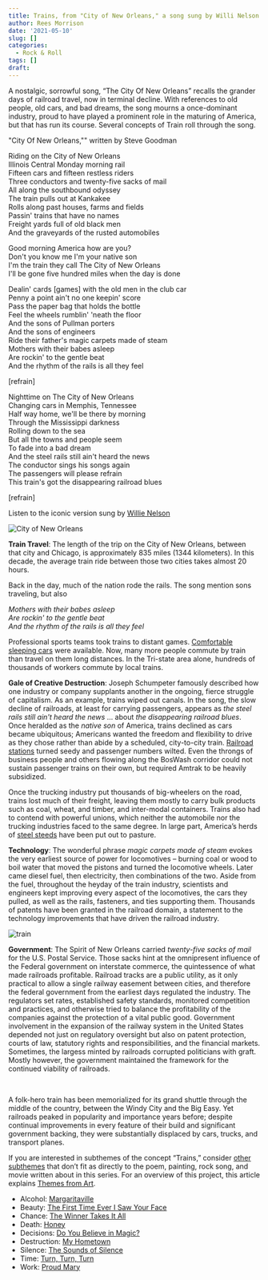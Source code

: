 ```yaml
---
title: Trains, from "City of New Orleans," a song sung by Willi Nelson
author: Rees Morrison
date: '2021-05-10'
slug: []
categories:
  - Rock & Roll
tags: []
draft: 
---
```


A nostalgic, sorrowful song, “The City Of New Orleans” recalls the grander days of railroad travel, now in terminal decline.  With references to old people, old cars, and bad dreams, the song mourns a once-dominant industry, proud to have played a prominent role in the maturing of America, but that has run its course.  Several concepts of Train roll through the song.

<!--more-->

"City Of New Orleans,"" written by Steve Goodman

Riding on the City of New Orleans  
Illinois Central Monday morning rail  
Fifteen cars and fifteen restless riders  
Three conductors and twenty-five sacks of mail  
All along the southbound odyssey  
The train pulls out at Kankakee  
Rolls along past houses, farms and fields  
Passin' trains that have no names  
Freight yards full of old black men  
And the graveyards of the rusted automobiles  

Good morning America how are you?  
Don't you know me I'm your native son  
I'm the train they call The City of New Orleans  
I'll be gone five hundred miles when the day is done  

Dealin' cards [games] with the old men in the club car  
Penny a point ain't no one keepin' score  
Pass the paper bag that holds the bottle  
Feel the wheels rumblin' 'neath the floor  
And the sons of Pullman porters  
And the sons of engineers      
Ride their father's magic carpets made of steam  
Mothers with their babes asleep  
Are rockin' to the gentle beat  
And the rhythm of the rails is all they feel  

[refrain]  

Nighttime on The City of New Orleans  
Changing cars in Memphis, Tennessee  
Half way home, we'll be there by morning  
Through the Mississippi darkness  
Rolling down to the sea  
But all the towns and people seem  
To fade into a bad dream  
And the steel rails still ain't heard the news  
The conductor sings his songs again  
The passengers will please refrain  
This train's got the disappearing railroad blues  

[refrain]  

Listen to the iconic version sung by [Willie Nelson](https://www.youtube.com/watch?v=6XyRdJr4LSc)

![City of New Orleans](/media/TrainsCity.jpg)
 
**Train Travel**:  The length of the trip on the City of New Orleans, between that city and Chicago, is approximately 835 miles (1344 kilometers).  In this decade, the average train ride between those two cities takes almost 20 hours.  

Back in the day, much of the nation rode the rails.  The song mention sons traveling, but also 

*Mothers with their babes asleep*    
*Are rockin' to the gentle beat*    
*And the rhythm of the rails is all they feel*  

Professional sports teams took trains to distant games.  [Comfortable sleeping cars](https://themesfromart.com/post/2021-05-10-trains-from-murder-on-the-orient-express-a-movie-directed-by-sidney-lumet/trainsorient/) were available. Now, many more people commute by train than travel on them long distances.  In the Tri-state area alone, hundreds of thousands of workers commute by local trains.

**Gale of Creative Destruction**:  Joseph Schumpeter famously described how one industry or company supplants another in the ongoing, fierce struggle of capitalism.  As an example, trains wiped out canals.  In the song, the slow decline of railroads, at least for carrying passengers, appears as *the steel rails still ain't heard the news* … about *the disappearing railroad blues*.   Once heralded as the *native son* of America, trains declined as cars became ubiquitous; Americans wanted the freedom and flexibility to drive as they chose rather than abide by a scheduled, city-to-city train.  [Railroad stations](https://themesfromart.com/post/2021-05-10-trainslazare/trainslazare/) turned seedy and passenger numbers wilted. Even the throngs of business people and others flowing along the BosWash corridor could not sustain passenger trains on their own, but required Amtrak to be heavily subsidized.  

Once the trucking industry put thousands of big-wheelers on the road, trains lost much of their freight, leaving them mostly to carry bulk products such as coal, wheat, and timber, and inter-modal containers.  Trains also had to contend with powerful unions, which neither the automobile nor the trucking industries faced to the same degree.   In large part, America’s herds of [steel steeds](https://themesfromart.com/post/2021-05-10-trains-from-the-railway-train-a-poem-by-emily-dickineson/trainsdickinson/) have been put out to pasture.

**Technology**:  The wonderful phrase *magic carpets made of steam* evokes the very earliest source of power for locomotives – burning coal or wood to boil water that moved the pistons and turned the locomotive wheels.  Later came diesel fuel, then electricity, then combinations of the two.  Aside from the fuel, throughout the heyday of the train industry, scientists and engineers kept improving every aspect of the locomotives, the cars they pulled, as well as the rails, fasteners, and ties supporting them.  Thousands of patents have been granted in the railroad domain, a statement to the technology improvements that have driven the railroad industry. 

![train](/media/TrainsLoco.jpg) 

**Government**:  The Spirit of New Orleans carried *twenty-five sacks of mail* for the U.S. Postal Service.  Those sacks hint at the omnipresent influence of the Federal government on interstate commerce, the quintessence of what made railroads profitable.  Railroad tracks are a public utility, as it only practical to allow a single railway easement between cities, and therefore the federal government from the earliest days regulated the industry.  The regulators set rates, established safety standards, monitored competition and practices, and otherwise tried to balance the profitability of the companies against the protection of a vital public good.  Government involvement in the expansion of the railway system in the United States depended not just on regulatory oversight but also on patent protection, courts of law, statutory rights and responsibilities, and the financial markets.  Sometimes, the largess minted by railroads corrupted politicians with graft.  Mostly however, the government maintained the framework for the continued viability of railroads.

&nbsp;

A folk-hero train has been memorialized for its grand shuttle through the middle of the country, between the Windy City and the Big Easy.  Yet railroads peaked in popularity and importance years before; despite continual improvements in every feature of their build and significant government backing, they were substantially displaced by cars, trucks, and transport planes.

If you are interested in subthemes of the concept “Trains,” consider [other subthemes](Add) that don’t fit as directly to the poem, painting, rock song, and movie written about in this series.  For an overview of this project, this article explains [Themes from Art](http://bit.ly/3sRXopI).

* Alcohol:	[Margaritaville](https://themesfromart.com/post/2021-02-01-alcohol-margaritaville-buffet/alcoholmargarita/)
* Beauty:	[The First Time Ever I Saw Your Face](https://themesfromart.com/post/2021-04-21-beautyflack/beautyflack/)
* Chance:	[The Winner Takes It All](https://themesfromart.com/post/2021-03-14-chancechurch/chancechurch/)
* Death:	[Honey](https://themesfromart.com/post/2021-05-03-death-from-honey-sung-by-bobby-goldsboro/deathhoney/)
* Decisions:	[Do You Believe in Magic?](https://themesfromart.com/post/2021-02-08-decisions-from-do-you-believe-in-magic-a-song-by-the-lovin-spoonful/decisionsmagicspoonful/)
* Destruction:	[My Hometown](https://themesfromart.com/post/2021-02-18-destruction-from-my-hometown-a-rock-ballad-by-bruce-springsteen/destructhometown/)
* Silence:	[The Sounds of Silence](https://themesfromart.com/post/2021-04-08-silencesounds/silencesounds/)
* Time:	[Turn, Turn, Turn](https://themesfromart.com/post/2021-03-08-time-from-turn-turn-turn-by-the-byrds/timeturnturn/)
* Work:	[Proud Mary](https://themesfromart.com/post/2021-02-26-workproud/workproud/)
